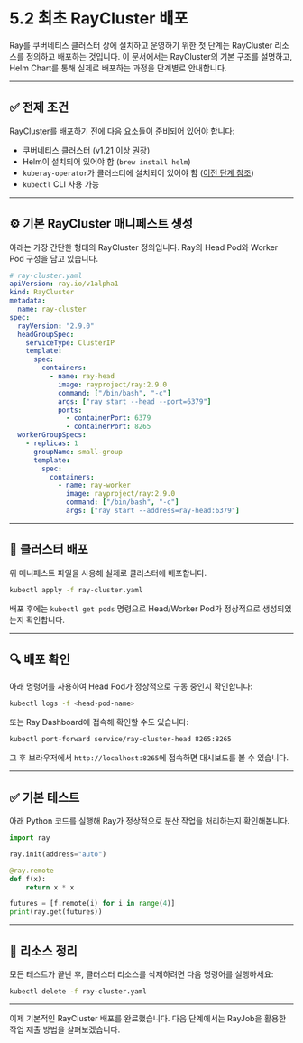 # 5.2 최초 RayCluster 배포

Ray를 쿠버네티스 클러스터 상에 설치하고 운영하기 위한 첫 단계는 RayCluster 리소스를 정의하고 배포하는 것입니다. 이 문서에서는 RayCluster의 기본 구조를 설명하고, Helm Chart를 통해 실제로 배포하는 과정을 단계별로 안내합니다.

---

## ✅ 전제 조건

RayCluster를 배포하기 전에 다음 요소들이 준비되어 있어야 합니다:

- 쿠버네티스 클러스터 (v1.21 이상 권장)
- Helm이 설치되어 있어야 함 (`brew install helm`)
- `kuberay-operator`가 클러스터에 설치되어 있어야 함 ([이전 단계 참조](/docs/hands-on/install-helm.md))
- `kubectl` CLI 사용 가능

---

## ⚙️ 기본 RayCluster 매니페스트 생성

아래는 가장 간단한 형태의 RayCluster 정의입니다. Ray의 Head Pod와 Worker Pod 구성을 담고 있습니다.

```yaml
# ray-cluster.yaml
apiVersion: ray.io/v1alpha1
kind: RayCluster
metadata:
  name: ray-cluster
spec:
  rayVersion: "2.9.0"
  headGroupSpec:
    serviceType: ClusterIP
    template:
      spec:
        containers:
          - name: ray-head
            image: rayproject/ray:2.9.0
            command: ["/bin/bash", "-c"]
            args: ["ray start --head --port=6379"]
            ports:
              - containerPort: 6379
              - containerPort: 8265
  workerGroupSpecs:
    - replicas: 1
      groupName: small-group
      template:
        spec:
          containers:
            - name: ray-worker
              image: rayproject/ray:2.9.0
              command: ["/bin/bash", "-c"]
              args: ["ray start --address=ray-head:6379"]
```

---

## 🚀 클러스터 배포

위 매니페스트 파일을 사용해 실제로 클러스터에 배포합니다.

```bash
kubectl apply -f ray-cluster.yaml
```

배포 후에는 `kubectl get pods` 명령으로 Head/Worker Pod가 정상적으로 생성되었는지 확인합니다.

---

## 🔍 배포 확인

아래 명령어를 사용하여 Head Pod가 정상적으로 구동 중인지 확인합니다:

```bash
kubectl logs -f <head-pod-name>
```

또는 Ray Dashboard에 접속해 확인할 수도 있습니다:

```bash
kubectl port-forward service/ray-cluster-head 8265:8265
```

그 후 브라우저에서 `http://localhost:8265`에 접속하면 대시보드를 볼 수 있습니다.

---

## ✅ 기본 테스트

아래 Python 코드를 실행해 Ray가 정상적으로 분산 작업을 처리하는지 확인해봅니다.

```python
import ray

ray.init(address="auto")

@ray.remote
def f(x):
    return x * x

futures = [f.remote(i) for i in range(4)]
print(ray.get(futures))
```

---

## 🧹 리소스 정리

모든 테스트가 끝난 후, 클러스터 리소스를 삭제하려면 다음 명령어를 실행하세요:

```bash
kubectl delete -f ray-cluster.yaml
```

---

이제 기본적인 RayCluster 배포를 완료했습니다. 다음 단계에서는 RayJob을 활용한 작업 제출 방법을 살펴보겠습니다.
